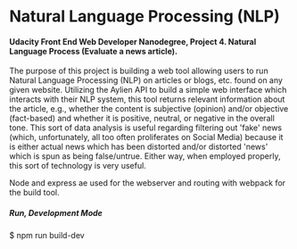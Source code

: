 # Natural Language Processing (NLP) 
#### Udacity Front End Web Developer Nanodegree, Project 4. Natural Language Process (Evaluate a news article).

The purpose of this project is building a web tool allowing users to run Natural Language Processing (NLP) on articles or blogs, etc. found on any given website. Utilizing the Aylien API to build a simple web interface which interacts with their NLP system, this tool returns relevant information about the article, e.g., whether the content is subjective (opinion) and/or objective (fact-based) and whether it is positive, neutral, or negative in the overall tone. This sort of data analysis is useful regarding filtering out 'fake' news (which, unfortunately, all too often proliferates on Social Media) because it is either actual news which has been distorted and/or distorted 'news' which is spun as being false/untrue. Either way, when employed properly, this sort of technology is very useful.

Node and express ae used for the webserver and routing with webpack for the build tool. 

##### Run, Development Mode

$ npm run build-dev

